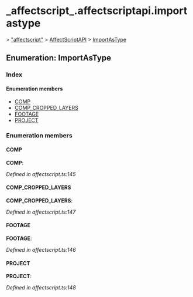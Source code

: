 # \_affectscript\_.affectscriptapi.importastype

 &gt; ["affectscript"](https://github.com/AffectScript/affectscript-docs/tree/306de14a6253b187416c39813dcd85cd8989dc14/javascript-api/기타%20그%20외%20참조%20API/modules/_affectscript_.md) &gt; [AffectScriptAPI](https://github.com/AffectScript/affectscript-docs/tree/306de14a6253b187416c39813dcd85cd8989dc14/javascript-api/기타%20그%20외%20참조%20API/modules/_affectscript_.affectscriptapi.md) &gt; [ImportAsType](https://github.com/AffectScript/affectscript-docs/tree/306de14a6253b187416c39813dcd85cd8989dc14/_affectscript_.affectscriptapi.importastype.md)

## Enumeration: ImportAsType

### Index

#### Enumeration members

* [COMP](_affectscript_.affectscriptapi.importastype.md#comp)
* [COMP\_CROPPED\_LAYERS](_affectscript_.affectscriptapi.importastype.md#comp_cropped_layers)
* [FOOTAGE](_affectscript_.affectscriptapi.importastype.md#footage)
* [PROJECT](_affectscript_.affectscriptapi.importastype.md#project)

### Enumeration members

#### COMP <a id="comp"></a>

**COMP**:

_Defined in affectscript.ts:145_

#### COMP\_CROPPED\_LAYERS <a id="comp_cropped_layers"></a>

**COMP\_CROPPED\_LAYERS**:

_Defined in affectscript.ts:147_

#### FOOTAGE <a id="footage"></a>

**FOOTAGE**:

_Defined in affectscript.ts:146_

#### PROJECT <a id="project"></a>

**PROJECT**:

_Defined in affectscript.ts:148_

